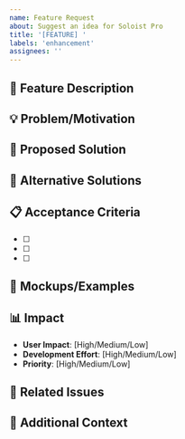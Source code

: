 ```yaml
---
name: Feature Request
about: Suggest an idea for Soloist Pro
title: '[FEATURE] '
labels: 'enhancement'
assignees: ''
---
```


## 🚀 Feature Description
<!-- A clear and concise description of the feature you'd like to see -->

## 💡 Problem/Motivation
<!-- What problem does this feature solve? What's the use case? -->

## 🎯 Proposed Solution
<!-- Describe the solution you'd like to see implemented -->

## 🔄 Alternative Solutions
<!-- Describe any alternative solutions or features you've considered -->

## 📋 Acceptance Criteria
<!-- What would need to be true for this feature to be considered complete? -->

- [ ] 
- [ ] 
- [ ] 

## 🎨 Mockups/Examples
<!-- If applicable, add sketches, mockups, or examples of similar features -->

## 📊 Impact
<!-- How would this feature benefit users? -->

- **User Impact**: [High/Medium/Low]
- **Development Effort**: [High/Medium/Low]
- **Priority**: [High/Medium/Low]

## 🔗 Related Issues
<!-- Link any related issues or discussions -->

## 📝 Additional Context
<!-- Add any other context, screenshots, or examples about the feature request --> 